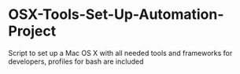 # OSX-Tools-Set-Up-Automation-Project
Script to set up a Mac OS X with all needed tools and frameworks for developers, profiles for bash are included 
